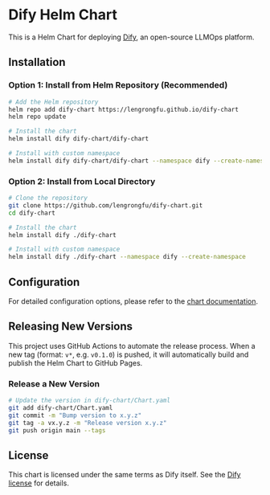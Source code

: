 # Dify Helm Chart

This is a Helm Chart for deploying [Dify](https://dify.ai/), an open-source LLMOps platform.

## Installation

### Option 1: Install from Helm Repository (Recommended)

```bash
# Add the Helm repository
helm repo add dify-chart https://lengrongfu.github.io/dify-chart
helm repo update

# Install the chart
helm install dify dify-chart/dify-chart

# Install with custom namespace
helm install dify dify-chart/dify-chart --namespace dify --create-namespace
```

### Option 2: Install from Local Directory

```bash
# Clone the repository
git clone https://github.com/lengrongfu/dify-chart.git
cd dify-chart

# Install the chart
helm install dify ./dify-chart

# Install with custom namespace
helm install dify ./dify-chart --namespace dify --create-namespace
```

## Configuration

For detailed configuration options, please refer to the [chart documentation](./dify-chart/README.md).

## Releasing New Versions

This project uses GitHub Actions to automate the release process. When a new tag (format: `v*`, e.g. `v0.1.0`) is pushed, it will automatically build and publish the Helm Chart to GitHub Pages.

### Release a New Version

```bash
# Update the version in dify-chart/Chart.yaml
git add dify-chart/Chart.yaml
git commit -m "Bump version to x.y.z"
git tag -a vx.y.z -m "Release version x.y.z"
git push origin main --tags
```

## License

This chart is licensed under the same terms as Dify itself. See the [Dify license](https://github.com/langgenius/dify/blob/main/LICENSE) for details. 